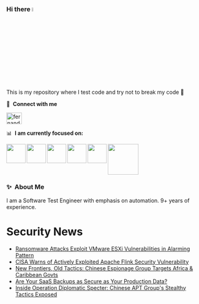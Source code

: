### Hi there <a href="https://www.gautamkrishnar.com/"><img src="https://media.giphy.com/media/hvRJCLFzcasrR4ia7z/giphy.gif" width="5%"></a>
This is my repository where I test code and try not to break my code :rofl:

🔗 &nbsp;**Connect with me**
<p align="left">
<a href="https://linkedin.com/in/fernandorlcruz" target="blank"><img align="center" src="https://raw.githubusercontent.com/rahuldkjain/github-profile-readme-generator/master/src/images/icons/Social/linked-in-alt.svg" alt="fernando cruz" height="30" width="40" /></a>
  
📊 &nbsp;**I am currently focused on:**

<img align="left" width='50' height='50' src="https://cdn.jsdelivr.net/gh/devicons/devicon/icons/python/python-original-wordmark.svg" />
<img align="left" width='50' height='50' src="https://cdn.jsdelivr.net/gh/devicons/devicon/icons/csharp/csharp-original.svg" />
<img align="left" width='50' height='50' src="https://cdn.jsdelivr.net/gh/devicons/devicon/icons/jenkins/jenkins-original.svg" />
<img align="left" width='50' height='50' src="https://specflow.org/wp-content/uploads/2021/05/SpecFlow-Icon.png" />
<img align="left" width='50' height='50' src="https://www.svgrepo.com/show/306098/githubactions.svg" />
<img width='80' height='80' src="https://cdn2.vectorstock.com/i/1000x1000/64/81/security-testing-concept-icon-safety-audit-key-vector-29166481.jpg" />
          
          
  
### ✨&nbsp; About Me

I am a Software Test Engineer with emphasis on automation. 9+ years of experience.

# Security News
<!-- BLOG-POST-LIST:START -->
- [Ransomware Attacks Exploit VMware ESXi Vulnerabilities in Alarming Pattern](https://thehackernews.com/2024/05/ransomware-attacks-exploit-vmware-esxi.html)
- [CISA Warns of Actively Exploited Apache Flink Security Vulnerability](https://thehackernews.com/2024/05/cisa-warns-of-actively-exploited-apache.html)
- [New Frontiers, Old Tactics: Chinese Espionage Group Targets Africa &amp; Caribbean Govts](https://thehackernews.com/2024/05/new-frontiers-old-tactics-chinese-cyber.html)
- [Are Your SaaS Backups as Secure as Your Production Data?](https://thehackernews.com/2024/05/are-your-saas-backups-as-secure-as-your.html)
- [Inside Operation Diplomatic Specter: Chinese APT Group&#39;s Stealthy Tactics Exposed](https://thehackernews.com/2024/05/inside-operation-diplomatic-specter.html)
<!-- BLOG-POST-LIST:END -->
